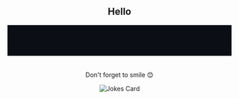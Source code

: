 <div align="center" width="50">
    <h2>Hello</h2>
</div>

<div align="center" width="50">
    <img src="images/banner.gif">
</div>

<br>
<div align="center" width="50">
    <p>Don't forget to smile 😊</p>
    <img src="https://readme-jokes.vercel.app/api?theme=halloween" alt="Jokes Card" />
</div>



<!--
**egecetin/egecetin** is a ✨ _special_ ✨ repository because its `README.md` (this file) appears on your GitHub profile.

Here are some ideas to get you started:

- 🔭 I’m currently working on ...
- 🌱 I’m currently learning ...
- 👯 I’m looking to collaborate on ...
- 🤔 I’m looking for help with ...
- 💬 Ask me about ...
- 📫 How to reach me: ...
- 😄 Pronouns: ...
- ⚡ Fun fact: ...
-->
